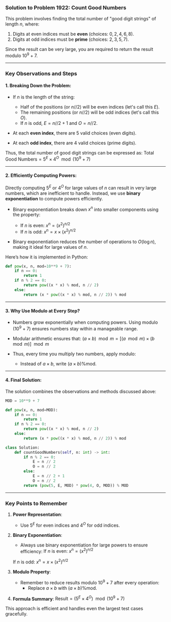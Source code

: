 ### Solution to Problem 1922: Count Good Numbers

This problem involves finding the total number of "good digit strings" of length $n$, where:
1. Digits at even indices must be **even** (choices: $0, 2, 4, 6, 8$).
2. Digits at odd indices must be **prime** (choices: $2, 3, 5, 7$).

Since the result can be very large, you are required to return the result modulo $10^9 + 7$.

---

### Key Observations and Steps

#### 1. **Breaking Down the Problem:**
- If $n$ is the length of the string:
  - Half of the positions (or $n // 2$) will be even indices (let's call this $E$).
  - The remaining positions (or $n // 2$) will be odd indices (let's call this $O$).
  - If $n$ is odd, $E = n // 2 + 1$ and $O = n // 2$.
  
- At each **even index**, there are $5$ valid choices (even digits).
- At each **odd index**, there are $4$ valid choices (prime digits).

Thus, the total number of good digit strings can be expressed as:
$\text{Total Good Numbers} = 5^E \times 4^O \mod (10^9 + 7)$

---

#### 2. **Efficiently Computing Powers:**
Directly computing $5^E$ or $4^O$ for large values of $n$ can result in very large numbers, which are inefficient to handle. Instead, we use **binary exponentiation** to compute powers efficiently.

- Binary exponentiation breaks down $x^n$ into smaller components using the property:
  - If $n$ is even: $x^n = (x^2)^{n/2}$
  - If $n$ is odd: $x^n = x \times (x^2)^{n/2}$

- Binary exponentiation reduces the number of operations to $O(\log n)$, making it ideal for large values of $n$.

Here’s how it is implemented in Python:
```python
def pow(x, n, mod=10**9 + 7):
    if n == 0:
        return 1
    if n % 2 == 0:
        return pow((x * x) % mod, n // 2)
    else:
        return (x * pow((x * x) % mod, n // 2)) % mod
```

---

#### 3. **Why Use Modulo at Every Step?**
- Numbers grow exponentially when computing powers. Using modulo ($10^9 + 7$) ensures numbers stay within a manageable range.
- Modular arithmetic ensures that:
 $(a \times b) \mod m = [(a \mod m) \times (b \mod m)] \mod m$

- Thus, every time you multiply two numbers, apply modulo:
  - Instead of $a \times b$, write $(a \times b) \% \text{mod}$.

---

#### 4. **Final Solution:**
The solution combines the observations and methods discussed above:
```python
MOD = 10**9 + 7

def pow(x, n, mod=MOD):
    if n == 0:
        return 1
    if n % 2 == 0:
        return pow((x * x) % mod, n // 2)
    else:
        return (x * pow((x * x) % mod, n // 2)) % mod

class Solution:
    def countGoodNumbers(self, n: int) -> int:
        if n % 2 == 0:
            E = n // 2
            O = n // 2
        else:
            E = n // 2 + 1
            O = n // 2
        return (pow(5, E, MOD) * pow(4, O, MOD)) % MOD
```

---

### Key Points to Remember
1. **Power Representation**:
   - Use $5^E$ for even indices and $4^O$ for odd indices.

2. **Binary Exponentiation**:
   - Always use binary exponentiation for large powers to ensure efficiency:
    $\text{If } n \text{ is even: } x^n = (x^2)^{n/2}$

    $\text{If } n \text{ is odd: } x^n = x \times (x^2)^{n/2}$

3. **Modulo Property**:
   - Remember to reduce results modulo $10^9 + 7$ after every operation:
     - Replace $a \times b$ with $(a \times b) \% \text{mod}$.

4. **Formula Summary**:
  $\text{Result} = (5^E \times 4^O) \mod (10^9 + 7)$

This approach is efficient and handles even the largest test cases gracefully.